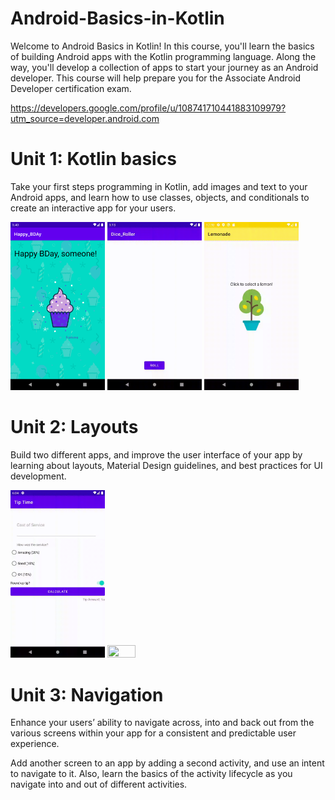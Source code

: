# Android-Basics-in-Kotlin
  Welcome to Android Basics in Kotlin! In this course, you'll learn the basics of building Android apps with the Kotlin programming language. Along the way, you'll develop a collection of apps to start your journey as an Android developer.  This course will help prepare you for the Associate Android Developer certification exam.
  
  https://developers.google.com/profile/u/108741710441883109979?utm_source=developer.android.com
  
  
# Unit 1: Kotlin basics

Take your first steps programming in Kotlin, add images and text to your Android apps, and learn how to use classes, objects, and conditionals to create an interactive app for your users.

  <img src="https://github.com/Sviridovamd/Android-Basics-in-Kotlin/blob/main/image/Screenshot_1636634456.png" width="30%" />

<img src="https://github.com/Sviridovamd/Android-Basics-in-Kotlin/blob/main/image/untitled.gif" width="30%" height="30%" />

<img src="https://github.com/Sviridovamd/Android-Basics-in-Kotlin/blob/main/image/lemon.gif" width="30%" height="30%" />


# Unit 2: Layouts

Build two different apps, and improve the user interface of your app by learning about layouts, Material Design guidelines, and best practices for UI development.

<img src="https://github.com/Sviridovamd/Android-Basics-in-Kotlin/blob/main/image/laout.gif" width="30%" height="30%" />

<img src="https://github.com/Sviridovamd/Android-Basics-in-Kotlin/blob/main/image/wiwer.gif" width="30%" height="30%" />


# Unit 3: Navigation
Enhance your users’ ability to navigate across, into and back out from the various screens within your app for a consistent and predictable user experience. 

Add another screen to an app by adding a second activity, and use an intent to navigate to it. Also, learn the basics of the activity lifecycle as you navigate into and out of different activities. 
